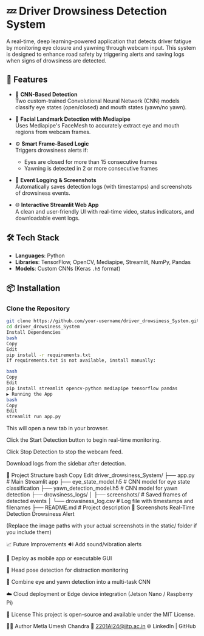 # 💤 Driver Drowsiness Detection System

A real-time, deep learning–powered application that detects driver fatigue by monitoring eye closure and yawning through webcam input. This system is designed to enhance road safety by triggering alerts and saving logs when signs of drowsiness are detected.

## 🚀 Features

- 🧠 **CNN-Based Detection**  
  Two custom-trained Convolutional Neural Network (CNN) models classify eye states (open/closed) and mouth states (yawn/no yawn).

- 🎯 **Facial Landmark Detection with Mediapipe**  
  Uses Mediapipe's FaceMesh to accurately extract eye and mouth regions from webcam frames.

- ⚙️ **Smart Frame-Based Logic**  
  Triggers drowsiness alerts if:
  - Eyes are closed for more than 15 consecutive frames
  - Yawning is detected in 2 or more consecutive frames

- 💾 **Event Logging & Screenshots**  
  Automatically saves detection logs (with timestamps) and screenshots of drowsiness events.

- 🌐 **Interactive Streamlit Web App**  
  A clean and user-friendly UI with real-time video, status indicators, and downloadable event logs.

## 🛠️ Tech Stack

- **Languages**: Python  
- **Libraries**: TensorFlow, OpenCV, Mediapipe, Streamlit, NumPy, Pandas  
- **Models**: Custom CNNs (Keras `.h5` format)

## 📦 Installation

### Clone the Repository

```bash
git clone https://github.com/your-username/driver_drowsiness_System.git
cd driver_drowsiness_System
Install Dependencies
bash
Copy
Edit
pip install -r requirements.txt
If requirements.txt is not available, install manually:

bash
Copy
Edit
pip install streamlit opencv-python mediapipe tensorflow pandas
▶️ Running the App
bash
Copy
Edit
streamlit run app.py
```
This will open a new tab in your browser.

Click the Start Detection button to begin real-time monitoring.

Click Stop Detection to stop the webcam feed.

Download logs from the sidebar after detection.

📂 Project Structure
bash
Copy
Edit
driver_drowsiness_System/
├── app.py                       # Main Streamlit app
├── eye_state_model.h5          # CNN model for eye state classification
├── yawn_detection_model.h5     # CNN model for yawn detection
├── drowsiness_logs/
│   ├── screenshots/            # Saved frames of detected events
│   └── drowsiness_log.csv      # Log file with timestamps and filenames
├── README.md                   # Project description
📸 Screenshots
Real-Time Detection	Drowsiness Alert

(Replace the image paths with your actual screenshots in the static/ folder if you include them)

📈 Future Improvements
🔊 Add sound/vibration alerts

📱 Deploy as mobile app or executable GUI

🎥 Head pose detection for distraction monitoring

🤖 Combine eye and yawn detection into a multi-task CNN

☁️ Cloud deployment or Edge device integration (Jetson Nano / Raspberry Pi)

📄 License
This project is open-source and available under the MIT License.

🙋‍♂️ Author
Metla Umesh Chandra
📧 2201AI24@iitp.ac.in
🌐 LinkedIn | GitHub
